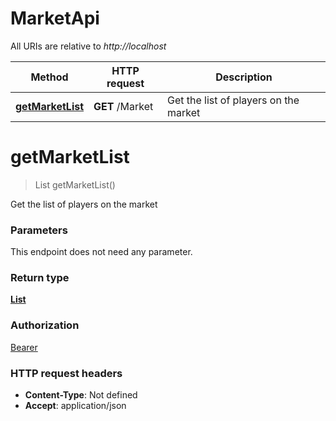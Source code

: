 # MarketApi

All URIs are relative to *http://localhost*

Method | HTTP request | Description
------------- | ------------- | -------------
[**getMarketList**](MarketApi.md#getMarketList) | **GET** /Market | Get the list of players on the market


<a name="getMarketList"></a>
# **getMarketList**
> List getMarketList()

Get the list of players on the market

### Parameters
This endpoint does not need any parameter.

### Return type

[**List**](../Models/Transfer.md)

### Authorization

[Bearer](../README.md#Bearer)

### HTTP request headers

- **Content-Type**: Not defined
- **Accept**: application/json


